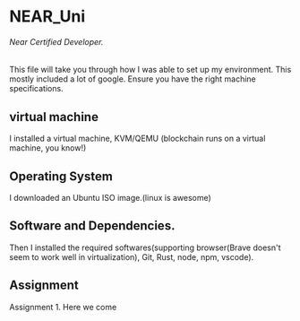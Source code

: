 # NEAR_Uni
###### Near Certified Developer.

This file will take you through how I was able to set up my environment. This mostly included a lot of google.
Ensure you have the right machine specifications. 
## virtual machine
I installed a virtual machine, KVM/QEMU (blockchain runs on a virtual machine, you know!)
## Operating System
I downloaded an Ubuntu ISO image.(linux is awesome)
## Software and Dependencies.
Then I installed the required softwares(supporting browser(Brave doesn't seem to work well in virtualization), Git, Rust, node, npm, vscode).
## Assignment
Assignment 1. Here we come
